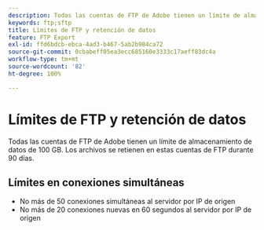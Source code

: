 ```yaml
---
description: Todas las cuentas de FTP de Adobe tienen un límite de almacenamiento de datos de 2 GB (o 63 archivos). Los archivos se retienen en estas cuentas de FTP durante 90 días.
keywords: ftp;sftp
title: Límites de FTP y retención de datos
feature: FTP Export
exl-id: ffd6bdcb-ebca-4ad3-b467-5ab2b984ca72
source-git-commit: 0cbabeff05ea3ecc685160e3333c17aeff83dc4a
workflow-type: tm+mt
source-wordcount: '82'
ht-degree: 100%

---
```


# Límites de FTP y retención de datos

Todas las cuentas de FTP de Adobe tienen un límite de almacenamiento de datos de 100 GB. Los archivos se retienen en estas cuentas de FTP durante 90 días.

## Límites en conexiones simultáneas

* No más de 50 conexiones simultáneas al servidor por IP de origen
* No más de 20 conexiones nuevas en 60 segundos al servidor por IP de origen
